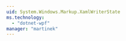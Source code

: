 ```yaml
---
uid: System.Windows.Markup.XamlWriterState
ms.technology: 
  - "dotnet-wpf"
manager: "martinek"
---
```

